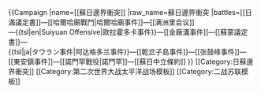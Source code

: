 {{Campaign
|name=[[蘇日邊界衝突]]
|raw_name=蘇日邊界衝突
|battles=[[日滿議定書]]—[[哈爾哈廟戰鬥|哈爾哈廟事件]]—[[满洲里会议]]<br>—{{tsl|en|Suiyuan Offensive|歐拉霍多卡事件}}—[[金廠溝事件]]—[[蘇蒙議定書]]—<br>{{tsl|ja|タウラン事件|阿达格多兰事件}}—[[乾岔子島事件]]—[[张鼓峰事件]]—<br>[[東安鎮事件]]—[[諾門罕戰役|諾門罕]]—[[蘇日中立條約]]
}}<noinclude>
[[Category:日蘇邊界衝突]]
[[Category:第二次世界大战太平洋战场模板]]
[[Category:二战苏联模板]]
</noinclude>